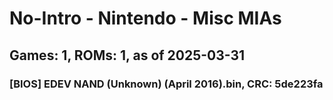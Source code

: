 # No-Intro - Nintendo - Misc MIAs
## Games: 1, ROMs: 1, as of 2025-03-31

### [BIOS] EDEV NAND (Unknown) (April 2016).bin, CRC: 5de223fa
